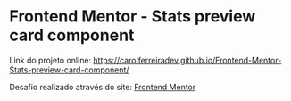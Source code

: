# Frontend Mentor - Stats preview card component

Link do projeto online:
https://carolferreiradev.github.io/Frontend-Mentor-Stats-preview-card-component/

Desafio realizado através do site:
[Frontend Mentor](https://www.frontendmentor.io)
